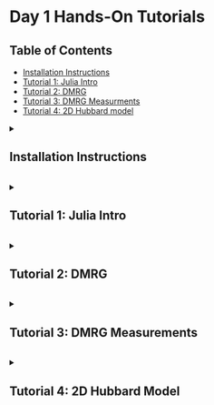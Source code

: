 # Day 1 Hands-On Tutorials

## Table of Contents

- [Installation Instructions](#installation-instructions)
- [Tutorial 1: Julia Intro](#tutorial-1)
- [Tutorial 2: DMRG](#tutorial-2)
- [Tutorial 3: DMRG Measurments](#tutorial-3)
- [Tutorial 4: 2D Hubbard model](#tutorial-4)

<a id="installation-instructions"></a>
<details>
  <summary><h2>Installation Instructions</h2></summary>
  <hr>

To run the tutorials:

1. Download and install the latest release (v1.12) of Julia following the official
instructions here: https://julialang.org/install/

2. Start the Julia REPL by executing the `julia` command, which should now be available
on your computer if you followed the installation instructions in step 1.:
```
$ julia
               _
   _       _ _(_)_     |  Documentation: https://docs.julialang.org
  (_)     | (_) (_)    |
   _ _   _| |_  __ _   |  Type "?" for help, "]?" for Pkg help.
  | | | | | | |/ _` |  |
  | | |_| | | | (_| |  |  Version 1.12.0 (2025-10-07)
 _/ |\__'_|_|_|\__'_|  |  Official https://julialang.org release
|__/                   |


julia> 1 + 1
2

```
Try typing a command (such as `1 + 1` shown above) to get a feel for how it works. A number of math operations are available out-of-the-box, such as `sin`, `cos`, etc., while other functionality (such as [linear algebra](https://docs.julialang.org/en/v1/stdlib/LinearAlgebra/)) requires loading packages. The surface level syntax is similar to other high level interactive languages like Python and MATLAB. The Julia documentation provides a helpful guide [comparing Julia to other comparable languages](https://docs.julialang.org/en/v1/manual/noteworthy-differences/).

3. Create a local copy of the tutorial code in a new directory `ITensorCCQSchool` in your current directory by running:
```julia
julia> using LibGit2: clone

julia> clone("https://github.com/ITensor/ITensorCCQSchool", "ITensorCCQSchool")
```
Here we use Julia's  [LibGit2 standard library](https://docs.julialang.org/en/v1/stdlib/LibGit2/). Alternatively you can execute `git clone https://github.com/ITensor/ITensorCCQSchool` directly from a shell.

4. Now that you have Julia installed and the tutorial code available, we will give an introduction to running the first tutorial for day 1 ([Day1/1-julia-intro.jl](./Day1/1-julia-intro.jl)). Enter the `ITensorCCQSchool/Tutorials/Day1` directory using Julia's [`cd`](https://docs.julialang.org/en/v1/base/file/#Base.Filesystem.cd-Tuple{AbstractString}) function and install the dependencies from the Julia REPL:
```julia
julia> cd("ITensorCCQSchool/Tutorials/Day1")

julia> ]

(Day1) pkg> activate .
  Activating project at `[...]/ITensorCCQSchool/Tutorials/Day1/`

(Day1) pkg> instantiate
    Updating registry at `~/.julia/registries/General.toml`
    Updating `[...]/ITensorCCQSchool/Tutorials/Day1/Project.toml`
  [0d1a4710] + ITensorMPS v0.3.22
  [9136182c] + ITensors v0.9.13
  [...]

```
Executing `]` at the REPL enables the Pkg REPL, which is more convenient for entering Pkg commands. Press delete/backspace to exit the Pkg REPL and go back to the standard Julia REPL prompt. `activate .` enables the local environment/project in [Tutorials/Day1](./Day1/), where the package dependencies for the tutorials on the first day of the school are defined. `instantiate` installs those dependencies and performs some compilation. It may take some time but it will only need to be done once for each project (so in our case, once for each day of the school).

5. Use `include` to load the [first tutorial](./Day1/1-julia-intro.jl) into the REPL. That will introduce the function `main` which you can execute to run the tutorial:
```julia
julia> include("1-julia-intro.jl")
main (generic function with 1 method)

julia> main();
nterm = 100000
pi_approx = 3.1416026534897203
error = 9.999899927226608e-6

```
The script is approximating the value of `pi` using the [Leibniz formula](https://en.wikipedia.org/wiki/Leibniz_formula_for_%CF%80) using `nterm` terms in the series. To access the values that are returned from the `main` function so you can analyze them interactively, you can call the script like this:
```julia
julia> res = main();
nterm = 100000
pi_approx = 3.1416026534897203
error = 9.999899927226608e-6

julia> res
(nterm = 100000, pi_approx = 3.1416026534897203, error = 9.999899927226608e-6)

```
`res = main()` captures the output of the script to the [NamedTuple](https://docs.julialang.org/en/v1/base/base/#Core.NamedTuple) `res`, which you can think of as an anonymous struct. You can access values from `res` as follows:
```julia
julia> res.pi_approx
3.1416026534897203

julia> res.error
9.999899927226608e-6

julia> keys(res)
(:nterm, :pi_approx, :error)

julia> (; pi_approx, error) = res

julia> pi_approx
3.1416026534897203

julia> error
9.999899927226608e-6

```

6. You can run the script with different parameters as follows:
```julia
julia> res = main(; nterm=10^7);
Number of terms: 10000000
Approximate pi: 3.1415927535897814
Error: 9.999998829002266e-8

julia> res.pi_approx
3.1415927535897814

julia> pi # Julia's built-in definition of pi
π = 3.1415926535897...

```
and you can learn about other parameters by printing the documentation using Julia's [help mode](https://docs.julialang.org/en/v1/stdlib/REPL/#Help-mode):
```julia
julia> ?

help?> main
search: main @main min Main Pair map join in mark asin wait sin max tan map!

  main(; kwargs...)

  Approximate pi using the Leibniz formula and compute the error.

  Keywords
  ≡≡≡≡≡≡≡≡

    •  nterm::Int = 10^5: The number of terms to use in the approximation of pi.
    •  outputlevel::Int = 1: Controls the verbosity of the output.

  Outputs
  ≡≡≡≡≡≡≡

    •  nterm::Int: The number of terms used in the approximation of pi.
    •  pi_approx::Float64: The approximate value of pi.
    •  error::Float64: The absolute error in the approximation of pi.

julia>

```

7. Note that you can analyze which directory you are in and what tutorial files are available directly from the Julia REPL using functions such as [`pwd`](https://docs.julialang.org/en/v1/base/file/#Base.Filesystem.pwd) and [`readdir`](https://docs.julialang.org/en/v1/base/file/#Base.Filesystem.readdir):
```julia
julia> pwd()
"[...]/ITensorCCQSchool/Tutorials/Day1"

julia> readdir()
[...]-element Vector{String}:
 "1-julia-intro.jl"
 "2-dmrg.jl"
 "3-dmrg-measure.jl"
[...]

```
Of course, you can also use your terminal and/or file manager as usual. Additionally, if you want to modify the script itself, one way to do that is:
```julia
julia> edit("1-julia-intro.jl")

```
which will open your file in a text editor determined by Julia (see the [documentation for `edit`](https://docs.julialang.org/en/v1/stdlib/InteractiveUtils/#InteractiveUtils.edit-Tuple{AbstractString,%20Integer}) for more details). Otherwise, open the file with your text editor or IDE of choice, such as Vim, Emacs, VS Code, etc. A convenient way to do that is by entering Julia's shell mode by executing `;` at the REPL:
```julia
julia> ;

shell> vi 1-julia-intro.jl

```
and press delete/backspace to go back to the Julia REPL. When you are done editing the tutorial script, simply save the file and `include` the file again to get a new `main` function to execute in your existing Julia session to see your changes reflected in the output:
```julia
julia> include("1-julia-intro.jl")
main (generic function with 1 method)

julia> res = main();
[...]

```
Note that if you don't call `include` again, you won't see the changes you make to the file reflected when you call the `main` function. (For advanced users, note that you can use [`Revise.includet`](https://timholy.github.io/Revise.jl/stable/cookbook/#includet-usage) as an alternative to `include` which would automatically track changes to the file and update `main` without having to call `include` each time.)

**Note:** We highly recommend keeping your Julia session open throughout each day of the tutorial, which will keep your package environment active and ensure you don't incur re-compilation of precompiled code. If at some point you close your Julia session, make sure to enter the directory corresponding to the tutorial day (i.e. `Tutorials/Day1`) and execute:
```julia
julia> ]

pkg> activate .
```
to activate the environment, which will ensure you have the correct dependencies available to run the tutorial scripts for that day.

Also note that if you want to cancel a calculation that is in-progress, you can use execute Control-C on your keyboard, which will cancel the calculation and return you to the Julia REPL prompt.

Click [here](#table-of-contents) to return to the table of contents.

</details>

<a id="tutorial-1"></a>
<details>
  <summary><h2>Tutorial 1: Julia Intro</h2></summary>
  <hr>

Tutorial 1 of day 1 is based on the script [1-julia-intro.jl](./1-julia-intro.jl).

1. Run the script like you did as part of the [installation instructions](#installation-instructions):
```julia
julia> include("1-julia-intro.jl")
main (generic function with 1 method)

julia> main();
nterm = 100000
pi_approx = 3.1416026534897203
error = 9.999899927226608e-6

```

2. Get the errors as a function of iterations by running the script in a loop:
```julia
julia> nterms = [10^k for k in 3:7]
5-element Vector{Int64}:
     1000
    10000
   100000
  1000000
 10000000

julia> results = [main(; nterm, outputlevel=0) for nterm in nterms]
5-element Vector{@NamedTuple{n::Int64, pi_approx::Float64, error::Float64}}:
 (nterm = 1000, pi_approx = 3.1425916543395442, error = 0.0009990007497511222)
 (nterm = 10000, pi_approx = 3.1416926435905346, error = 9.99900007414567e-5)
 (nterm = 100000, pi_approx = 3.1416026534897203, error = 9.999899927226608e-6)
 (nterm = 1000000, pi_approx = 3.1415936535887745, error = 9.999989813991306e-7)
 (nterm = 10000000, pi_approx = 3.1415927535897814, error = 9.999998829002266e-8)

julia> errors = [res.error for res in results]
5-element Vector{Float64}:
 0.0009990007497511222
 9.99900007414567e-5
 9.999899927226608e-6
 9.999989813991306e-7
 9.999998829002266e-8

```
Here we suppress the printing from within the script with `outputlevel = 0`. 

3. Plot the errors in the REPL as a function of inverse number of terms to see a linear relationship:
```julia
julia> Plots.unicodeplots(); # Enable the UnicodePlots backend to plot in the terminal

julia> plot(inv.(nterms), errors; legend = false)
          ┌────────────────────────────────────────┐
0.00102897│⠀⡇⠀⠀⠀⠀⠀⠀⠀⠀⠀⠀⠀⠀⠀⠀⠀⠀⠀⠀⠀⠀⠀⠀⠀⠀⠀⠀⠀⠀⠀⠀⠀⠀⠀⠀⠀⣀⠔⠀│
          │⠀⡇⠀⠀⠀⠀⠀⠀⠀⠀⠀⠀⠀⠀⠀⠀⠀⠀⠀⠀⠀⠀⠀⠀⠀⠀⠀⠀⠀⠀⠀⠀⠀⠀⢀⠤⠊⠀⠀⠀│
          │⠀⡇⠀⠀⠀⠀⠀⠀⠀⠀⠀⠀⠀⠀⠀⠀⠀⠀⠀⠀⠀⠀⠀⠀⠀⠀⠀⠀⠀⠀⠀⠀⡠⠒⠁⠀⠀⠀⠀⠀│
          │⠀⡇⠀⠀⠀⠀⠀⠀⠀⠀⠀⠀⠀⠀⠀⠀⠀⠀⠀⠀⠀⠀⠀⠀⠀⠀⠀⠀⠀⣀⠔⠉⠀⠀⠀⠀⠀⠀⠀⠀│
          │⠀⡇⠀⠀⠀⠀⠀⠀⠀⠀⠀⠀⠀⠀⠀⠀⠀⠀⠀⠀⠀⠀⠀⠀⠀⠀⢀⠤⠊⠀⠀⠀⠀⠀⠀⠀⠀⠀⠀⠀│
          │⠀⡇⠀⠀⠀⠀⠀⠀⠀⠀⠀⠀⠀⠀⠀⠀⠀⠀⠀⠀⠀⠀⠀⠀⡠⠒⠁⠀⠀⠀⠀⠀⠀⠀⠀⠀⠀⠀⠀⠀│
          │⠀⡇⠀⠀⠀⠀⠀⠀⠀⠀⠀⠀⠀⠀⠀⠀⠀⠀⠀⠀⠀⣀⠔⠉⠀⠀⠀⠀⠀⠀⠀⠀⠀⠀⠀⠀⠀⠀⠀⠀│
          │⠀⡇⠀⠀⠀⠀⠀⠀⠀⠀⠀⠀⠀⠀⠀⠀⠀⠀⢀⠤⠊⠀⠀⠀⠀⠀⠀⠀⠀⠀⠀⠀⠀⠀⠀⠀⠀⠀⠀⠀│
          │⠀⡇⠀⠀⠀⠀⠀⠀⠀⠀⠀⠀⠀⠀⠀⠀⡠⠒⠁⠀⠀⠀⠀⠀⠀⠀⠀⠀⠀⠀⠀⠀⠀⠀⠀⠀⠀⠀⠀⠀│
          │⠀⡇⠀⠀⠀⠀⠀⠀⠀⠀⠀⠀⠀⣀⠔⠉⠀⠀⠀⠀⠀⠀⠀⠀⠀⠀⠀⠀⠀⠀⠀⠀⠀⠀⠀⠀⠀⠀⠀⠀│
          │⠀⡇⠀⠀⠀⠀⠀⠀⠀⠀⢀⠤⠊⠀⠀⠀⠀⠀⠀⠀⠀⠀⠀⠀⠀⠀⠀⠀⠀⠀⠀⠀⠀⠀⠀⠀⠀⠀⠀⠀│
          │⠀⡇⠀⠀⠀⠀⠀⠀⡠⠒⠁⠀⠀⠀⠀⠀⠀⠀⠀⠀⠀⠀⠀⠀⠀⠀⠀⠀⠀⠀⠀⠀⠀⠀⠀⠀⠀⠀⠀⠀│
          │⠀⡇⠀⠀⠀⣀⠔⠉⠀⠀⠀⠀⠀⠀⠀⠀⠀⠀⠀⠀⠀⠀⠀⠀⠀⠀⠀⠀⠀⠀⠀⠀⠀⠀⠀⠀⠀⠀⠀⠀│
          │⠀⡇⢀⠤⠊⠀⠀⠀⠀⠀⠀⠀⠀⠀⠀⠀⠀⠀⠀⠀⠀⠀⠀⠀⠀⠀⠀⠀⠀⠀⠀⠀⠀⠀⠀⠀⠀⠀⠀⠀│
-2.9867e⁻⁵│⠤⡷⠥⠤⠤⠤⠤⠤⠤⠤⠤⠤⠤⠤⠤⠤⠤⠤⠤⠤⠤⠤⠤⠤⠤⠤⠤⠤⠤⠤⠤⠤⠤⠤⠤⠤⠤⠤⠤⠤│
          └────────────────────────────────────────┘
          ⠀-2.9897e⁻⁵⠀⠀⠀⠀⠀⠀⠀⠀⠀⠀⠀⠀⠀⠀⠀⠀⠀⠀⠀⠀⠀⠀⠀0.00103⠀

```

Click [here](#table-of-contents) to return to the table of contents.

</details>

<a id="tutorial-2"></a>
<details>
  <summary><h2>Tutorial 2: DMRG</h2></summary>
  <hr>

In this tutorial you will run DMRG on the 1D Heisenberg model.

1. Run the `main` function provided in the file [2-dmrg.jl](./2-dmrg.jl):
```julia
julia> include("2-dmrg.jl")
main

julia> res = main();
nsite: 30
nsweeps: 5
maxdim: [10, 20, 100, 100, 200]
cutoff: [1.0e-10]
MPO bond dimension: 5
Initial MPS bond dimension: 10
After sweep 1 energy=-13.096407053604542  maxlinkdim=10 maxerr=1.76E-03 time=0.031
After sweep 2 energy=-13.11131477426564  maxlinkdim=20 maxerr=3.09E-07 time=0.036
After sweep 3 energy=-13.111355746388746  maxlinkdim=47 maxerr=9.99E-11 time=0.126
After sweep 4 energy=-13.11135575201415  maxlinkdim=47 maxerr=9.63E-11 time=0.115
After sweep 5 energy=-13.111355752020133  maxlinkdim=47 maxerr=9.40E-11 time=0.114
Optimized MPS bond dimension: 47
DMRG energy: -13.111355752020133

```
Note that the first sweep takes a lot longer than the subsequent sweeps. This is because Julia is just-in-time compiled, so it compiles functions the first time they are run in a new Julia session, but then repeated calls to the same function with the same types of inputs don't need to be compiled again.

You can see the energy converges rapidly to a fixed value with the number of sweeps. That isn't always the case for DMRG, in particular the convergence of fermionic systems and 2D systems can be much slower, depend on the initial state used, and even get stuck in local minimima if the optimization isn't performed carefully.

2. Try changing the number of sites and analyze the energy per site as a function of system size:
```julia
julia> res = main(; nsite = 40);
nsite: 40
nsweeps: 5
maxdim: [10, 20, 100, 100, 200]
cutoff: [1.0e-10]
MPO bond dimension: 5
Initial MPS bond dimension: 10
After sweep 1 energy=-17.519729740637832  maxlinkdim=10 maxerr=2.22E-03 time=0.045
After sweep 2 energy=-17.54130281611256  maxlinkdim=20 maxerr=1.20E-06 time=0.050
After sweep 3 energy=-17.541473181198704  maxlinkdim=58 maxerr=9.89E-11 time=0.134
After sweep 4 energy=-17.541473289639278  maxlinkdim=58 maxerr=9.99E-11 time=0.214
After sweep 5 energy=-17.541473289665372  maxlinkdim=58 maxerr=9.54E-11 time=0.209
Optimized MPS bond dimension: 58
DMRG energy: -17.541473289665372

julia> res.energy / res.nsite
-0.4385368322416343

julia> res = main(; nsite = 50);
nsite: 50
nsweeps: 5
maxdim: [10, 20, 100, 100, 200]
cutoff: [1.0e-10]
MPO bond dimension: 5
Initial MPS bond dimension: 10
After sweep 1 energy=-21.90903851718557  maxlinkdim=10 maxerr=1.79E-03 time=0.042
After sweep 2 energy=-21.96988537799032  maxlinkdim=20 maxerr=6.14E-07 time=0.069
After sweep 3 energy=-21.972103405447253  maxlinkdim=57 maxerr=9.99E-11 time=0.221
After sweep 4 energy=-21.97211026485518  maxlinkdim=71 maxerr=1.00E-10 time=0.687
After sweep 5 energy=-21.972110267055612  maxlinkdim=69 maxerr=1.00E-10 time=0.441
Optimized MPS bond dimension: 69
DMRG energy: -21.972110267055612

julia> res.energy / res.nsite
-0.4394422053411122

```
Note that the bond dimension DMRG needs to represent the ground state accurately increases with system size. This is because the state is gapless, which means the entanglement and correlations increase with system size. You can see that the energy per site increases with system size. That is a reflection of the fact that we are studying finite systems with open boundary conditions, and the energy hasn't converged to the thermodynamic limit yet.

3. Let's look at the energy as a function of system size:
```julia
julia> nsites = 10:10:60
10:10:60

julia> energies = [main(; nsite, outputlevel = 0).energy for nsite in nsites]
6-element Vector{Float64}:
  -4.258035206805344
  -8.682473330911792
 -13.111355752020133
 -17.541473289665372
 -21.972110267055612
 -26.40301513042684

```
Note this will take a few seconds since you are running DMRG multiple times.

We can look at the energy per site as a function of system size:
```julia
julia> energies ./ nsites
6-element Vector{Float64}:
 -0.4258035206805344
 -0.4341236665455896
 -0.4370451917340044
 -0.4385368322416343
 -0.4394422053411122
 -0.4400502521737807

```
where we use Julia's [broadcasting syntax](https://docs.julialang.org/en/v1/manual/functions/#man-vectorized) to vectorize the division operation (`/`) over the two vectors. If we plot the results we can see the energy per site converging towards something:
```julia
julia> plot(nsites, energies ./ nsites; legend = false)
         ┌────────────────────────────────────────┐
-0.425376│⠀⢆⠀⠀⠀⠀⠀⠀⠀⠀⠀⠀⠀⠀⠀⠀⠀⠀⠀⠀⠀⠀⠀⠀⠀⠀⠀⠀⠀⠀⠀⠀⠀⠀⠀⠀⠀⠀⠀⠀│
         │⠀⠈⢆⠀⠀⠀⠀⠀⠀⠀⠀⠀⠀⠀⠀⠀⠀⠀⠀⠀⠀⠀⠀⠀⠀⠀⠀⠀⠀⠀⠀⠀⠀⠀⠀⠀⠀⠀⠀⠀│
         │⠀⠀⠘⡄⠀⠀⠀⠀⠀⠀⠀⠀⠀⠀⠀⠀⠀⠀⠀⠀⠀⠀⠀⠀⠀⠀⠀⠀⠀⠀⠀⠀⠀⠀⠀⠀⠀⠀⠀⠀│
         │⠀⠀⠀⠘⡄⠀⠀⠀⠀⠀⠀⠀⠀⠀⠀⠀⠀⠀⠀⠀⠀⠀⠀⠀⠀⠀⠀⠀⠀⠀⠀⠀⠀⠀⠀⠀⠀⠀⠀⠀│
         │⠀⠀⠀⠀⠘⡄⠀⠀⠀⠀⠀⠀⠀⠀⠀⠀⠀⠀⠀⠀⠀⠀⠀⠀⠀⠀⠀⠀⠀⠀⠀⠀⠀⠀⠀⠀⠀⠀⠀⠀│
         │⠀⠀⠀⠀⠀⠱⡀⠀⠀⠀⠀⠀⠀⠀⠀⠀⠀⠀⠀⠀⠀⠀⠀⠀⠀⠀⠀⠀⠀⠀⠀⠀⠀⠀⠀⠀⠀⠀⠀⠀│
         │⠀⠀⠀⠀⠀⠀⠱⡀⠀⠀⠀⠀⠀⠀⠀⠀⠀⠀⠀⠀⠀⠀⠀⠀⠀⠀⠀⠀⠀⠀⠀⠀⠀⠀⠀⠀⠀⠀⠀⠀│
         │⠀⠀⠀⠀⠀⠀⠀⢱⠀⠀⠀⠀⠀⠀⠀⠀⠀⠀⠀⠀⠀⠀⠀⠀⠀⠀⠀⠀⠀⠀⠀⠀⠀⠀⠀⠀⠀⠀⠀⠀│
         │⠀⠀⠀⠀⠀⠀⠀⠀⠣⡀⠀⠀⠀⠀⠀⠀⠀⠀⠀⠀⠀⠀⠀⠀⠀⠀⠀⠀⠀⠀⠀⠀⠀⠀⠀⠀⠀⠀⠀⠀│
         │⠀⠀⠀⠀⠀⠀⠀⠀⠀⠈⠒⢄⠀⠀⠀⠀⠀⠀⠀⠀⠀⠀⠀⠀⠀⠀⠀⠀⠀⠀⠀⠀⠀⠀⠀⠀⠀⠀⠀⠀│
         │⠀⠀⠀⠀⠀⠀⠀⠀⠀⠀⠀⠀⠉⠢⣀⠀⠀⠀⠀⠀⠀⠀⠀⠀⠀⠀⠀⠀⠀⠀⠀⠀⠀⠀⠀⠀⠀⠀⠀⠀│
         │⠀⠀⠀⠀⠀⠀⠀⠀⠀⠀⠀⠀⠀⠀⠀⠑⠤⣀⡀⠀⠀⠀⠀⠀⠀⠀⠀⠀⠀⠀⠀⠀⠀⠀⠀⠀⠀⠀⠀⠀│
         │⠀⠀⠀⠀⠀⠀⠀⠀⠀⠀⠀⠀⠀⠀⠀⠀⠀⠀⠈⠑⠒⠤⣀⡀⠀⠀⠀⠀⠀⠀⠀⠀⠀⠀⠀⠀⠀⠀⠀⠀│
         │⠀⠀⠀⠀⠀⠀⠀⠀⠀⠀⠀⠀⠀⠀⠀⠀⠀⠀⠀⠀⠀⠀⠀⠈⠉⠒⠒⠢⠤⢄⣀⡀⠀⠀⠀⠀⠀⠀⠀⠀│
-0.440478│⠀⠀⠀⠀⠀⠀⠀⠀⠀⠀⠀⠀⠀⠀⠀⠀⠀⠀⠀⠀⠀⠀⠀⠀⠀⠀⠀⠀⠀⠀⠀⠈⠉⠉⠑⠒⠒⠒⠤⠀│
         └────────────────────────────────────────┘
         ⠀8.5⠀⠀⠀⠀⠀⠀⠀⠀⠀⠀⠀⠀⠀⠀⠀⠀⠀⠀⠀⠀⠀⠀⠀⠀⠀⠀⠀⠀⠀⠀⠀⠀⠀61.5⠀

```
The convergence is pretty slow, since we are looking at a critical system. It is actually more helpful to look at the energy _differences_ between system sizes:
```julia
julia> diff(energies) ./ 10
5-element Vector{Float64}:
 -0.4424438124106448
 -0.4428882421108341
 -0.44301175376452395
 -0.443063697739024
 -0.4430904863371229

```
where we use the Julia [`diff`](https://docs.julialang.org/en/v1/base/arrays/#Base.diff) function and divide by `10` since the system sizes between DMRG runs differ by `10` sites. We can see these averaged differences start to approach the exact result for the energy in the thermodynamic limit from the Bethe ansatz:
```julia
julia> energy_exact = 1 / 4 - log(2)
-0.4431471805599453

julia> abs.((diff(energies) ./ 10) .- energy_exact)
5-element Vector{Float64}:
 0.0007033681493004984
 0.000258938449111179
 0.00013542679542133396
 8.3482820921299e-5
 5.6694222822395446e-5

```
which is pretty impressive considering the largest system size we ran was only 60 sites! The reason why this is more accurate is that we can think of computing energies differences as subtracting out boundary effects, and more generally can be thought of as a 1D version of a cluster expansion.

Click [here](#table-of-contents) to return to the table of contents.

</details>

<a id="tutorial-3"></a>
<details>
  <summary><h2>Tutorial 3: DMRG Measurements</h2></summary>
  <hr>

```julia
julia> include("3-dmrg-meaure.jl")
main

julia> res = main(; outputlevel = 2);
MPO bond dimension: 5
Initial MPS bond dimension: 10
After sweep 1 energy=-13.10019557340779  maxlinkdim=10 maxerr=3.05E-03 time=0.223
After sweep 2 energy=-13.111341159447779  maxlinkdim=20 maxerr=1.83E-07 time=0.265
After sweep 3 energy=-13.111355750163709  maxlinkdim=46 maxerr=9.79E-11 time=0.450
After sweep 4 energy=-13.111355752003007  maxlinkdim=47 maxerr=9.46E-11 time=0.571
After sweep 5 energy=-13.11135575201543  maxlinkdim=47 maxerr=9.40E-11 time=0.536
Optimized MPS bond dimension: 47
Energy: -13.11135575201543
⟨ψ|ψ⟩: 1.000000000000002
⟨ψ|H|ψ⟩: -13.111355752015449
     ┌────────────────────────────────────────┐
 0.25│⠀⠀⠀⠀⠀⠀⠀⠀⠀⠀⠀⠀⠀⠀⠀⠀⠀⠀⠀⠀⠀⠀⠀⠀⠀⠀⠀⠀⠀⠀⠀⠀⠀⠀⠀⠀⠀⠀⠀⠀│
     │⠀⠀⠀⠀⠀⠀⠀⠀⠀⠀⠀⠀⠀⠀⠀⠀⠀⠀⠀⠀⠀⠀⠀⠀⠀⠀⠀⠀⠀⠀⠀⠀⠀⠀⠀⠀⠀⠀⠀⠀│
     │⠀⠀⠀⠀⠀⠀⠀⠀⠀⠀⠀⠀⠀⠀⠀⠀⠀⠀⠀⠀⠀⠀⠀⠀⠀⠀⠀⠀⠀⠀⠀⠀⠀⠀⠀⠀⠀⠀⠀⠀│
     │⠀⠀⠀⠀⠀⠀⠀⠀⠀⠀⠀⠀⠀⠀⠀⠀⠀⠀⠀⠀⠀⠀⠀⠀⠀⠀⠀⠀⠀⠀⠀⠀⠀⠀⠀⠀⠀⠀⠀⠀│
     │⠀⠀⠀⠀⠀⠀⠀⠀⠀⠀⠀⠀⠀⠀⠀⠀⠀⠀⠀⠀⠀⠀⠀⠀⠀⠀⠀⠀⠀⠀⠀⠀⠀⠀⠀⠀⠀⠀⠀⠀│
     │⠀⠀⠀⠀⠀⠀⠀⠀⠀⠀⠀⠀⠀⠀⠀⠀⠀⠀⠀⠀⠀⠀⠀⠀⠀⠀⠀⠀⠀⠀⠀⠀⠀⠀⠀⠀⠀⠀⠀⠀│
     │⠀⠀⠀⠀⠀⠀⠀⠀⠀⠀⠀⠀⠀⠀⠀⠀⠀⠀⠀⠀⠀⠀⠀⠀⠀⠀⠀⠀⠀⠀⠀⠀⠀⠀⠀⠀⠀⠀⠀⠀│
 ⟨Sz⟩│⠶⠴⠶⠦⠤⠶⠤⠴⠶⠤⠴⠶⠴⠶⠶⠶⠶⠶⠶⠶⠶⠶⠶⠶⠦⠶⠶⠤⠴⠶⠶⠶⠦⠤⠤⠤⠤⠤⠴⠤│
     │⠀⠀⠀⠀⠀⠀⠀⠀⠀⠀⠀⠀⠀⠀⠀⠀⠀⠀⠀⠀⠀⠀⠀⠀⠀⠀⠀⠀⠀⠀⠀⠀⠀⠀⠀⠀⠀⠀⠀⠀│
     │⠀⠀⠀⠀⠀⠀⠀⠀⠀⠀⠀⠀⠀⠀⠀⠀⠀⠀⠀⠀⠀⠀⠀⠀⠀⠀⠀⠀⠀⠀⠀⠀⠀⠀⠀⠀⠀⠀⠀⠀│
     │⠀⠀⠀⠀⠀⠀⠀⠀⠀⠀⠀⠀⠀⠀⠀⠀⠀⠀⠀⠀⠀⠀⠀⠀⠀⠀⠀⠀⠀⠀⠀⠀⠀⠀⠀⠀⠀⠀⠀⠀│
     │⠀⠀⠀⠀⠀⠀⠀⠀⠀⠀⠀⠀⠀⠀⠀⠀⠀⠀⠀⠀⠀⠀⠀⠀⠀⠀⠀⠀⠀⠀⠀⠀⠀⠀⠀⠀⠀⠀⠀⠀│
     │⠀⠀⠀⠀⠀⠀⠀⠀⠀⠀⠀⠀⠀⠀⠀⠀⠀⠀⠀⠀⠀⠀⠀⠀⠀⠀⠀⠀⠀⠀⠀⠀⠀⠀⠀⠀⠀⠀⠀⠀│
     │⠀⠀⠀⠀⠀⠀⠀⠀⠀⠀⠀⠀⠀⠀⠀⠀⠀⠀⠀⠀⠀⠀⠀⠀⠀⠀⠀⠀⠀⠀⠀⠀⠀⠀⠀⠀⠀⠀⠀⠀│
-0.25│⠀⠀⠀⠀⠀⠀⠀⠀⠀⠀⠀⠀⠀⠀⠀⠀⠀⠀⠀⠀⠀⠀⠀⠀⠀⠀⠀⠀⠀⠀⠀⠀⠀⠀⠀⠀⠀⠀⠀⠀│
     └────────────────────────────────────────┘
     ⠀1⠀⠀⠀⠀⠀⠀⠀⠀⠀⠀⠀⠀⠀⠀⠀⠀Site⠀⠀⠀⠀⠀⠀⠀⠀⠀⠀⠀⠀⠀⠀⠀⠀⠀30⠀
       ┌────────────────────────────────────────┐
   0.25│⠀⠀⠀⠀⠀⠀⠀⠀⠀⠀⠀⠀⠀⠀⠀⠀⠀⠀⠀⡇⠀⠀⠀⠀⠀⠀⠀⠀⠀⠀⠀⠀⠀⠀⠀⠀⠀⠀⠀⠀│
       │⠀⠀⠀⠀⠀⠀⠀⠀⠀⠀⠀⠀⠀⠀⠀⠀⠀⠀⠀⣧⠀⠀⠀⠀⠀⠀⠀⠀⠀⠀⠀⠀⠀⠀⠀⠀⠀⠀⠀⠀│
       │⠀⠀⠀⠀⠀⠀⠀⠀⠀⠀⠀⠀⠀⠀⠀⠀⠀⠀⢠⢻⠀⠀⠀⠀⠀⠀⠀⠀⠀⠀⠀⠀⠀⠀⠀⠀⠀⠀⠀⠀│
       │⠀⠀⠀⠀⠀⠀⠀⠀⠀⠀⠀⠀⠀⠀⠀⠀⠀⠀⢸⢸⠀⠀⠀⠀⠀⠀⠀⠀⠀⠀⠀⠀⠀⠀⠀⠀⠀⠀⠀⠀│
       │⠀⠀⠀⠀⠀⠀⠀⠀⠀⠀⠀⠀⠀⠀⠀⠀⠀⠀⢸⢸⠀⠀⠀⠀⠀⠀⠀⠀⠀⠀⠀⠀⠀⠀⠀⠀⠀⠀⠀⠀│
       │⠀⠀⠀⠀⠀⠀⠀⠀⠀⠀⠀⠀⠀⠀⠀⠀⣠⠀⢸⢸⠀⠀⡄⠀⠀⠀⠀⠀⠀⠀⠀⠀⠀⠀⠀⠀⠀⠀⠀⠀│
       │⠀⠀⠀⠀⠀⠀⠀⠀⡀⠀⠀⡀⠀⡰⡀⢀⢿⠀⡸⠈⡆⢸⢇⠀⢰⡀⠀⢀⠀⠀⡀⠀⠀⠀⠀⠀⠀⠀⠀⠀│
⟨SzⱼSz⟩│⠵⠴⠮⠦⡤⠾⢤⠼⠼⢤⠮⢵⢴⠥⢧⢼⠼⡤⡧⠤⡧⢼⢼⠤⡮⢧⢤⠯⡦⡴⠽⡤⡴⠧⣤⠼⠦⡤⠶⠦│
       │⠀⠀⠀⠀⠀⠀⠀⠀⠀⠈⠀⠀⠁⠀⠈⠇⠀⡇⡇⠀⡇⡜⠀⣷⠁⠈⠎⠀⠘⠁⠀⠈⠀⠀⠁⠀⠀⠀⠀⠀│
       │⠀⠀⠀⠀⠀⠀⠀⠀⠀⠀⠀⠀⠀⠀⠀⠀⠀⢣⡇⠀⡇⡇⠀⠋⠀⠀⠀⠀⠀⠀⠀⠀⠀⠀⠀⠀⠀⠀⠀⠀│
       │⠀⠀⠀⠀⠀⠀⠀⠀⠀⠀⠀⠀⠀⠀⠀⠀⠀⢸⠇⠀⢇⡇⠀⠀⠀⠀⠀⠀⠀⠀⠀⠀⠀⠀⠀⠀⠀⠀⠀⠀│
       │⠀⠀⠀⠀⠀⠀⠀⠀⠀⠀⠀⠀⠀⠀⠀⠀⠀⠘⠀⠀⢸⠀⠀⠀⠀⠀⠀⠀⠀⠀⠀⠀⠀⠀⠀⠀⠀⠀⠀⠀│
       │⠀⠀⠀⠀⠀⠀⠀⠀⠀⠀⠀⠀⠀⠀⠀⠀⠀⠀⠀⠀⠸⠀⠀⠀⠀⠀⠀⠀⠀⠀⠀⠀⠀⠀⠀⠀⠀⠀⠀⠀│
       │⠀⠀⠀⠀⠀⠀⠀⠀⠀⠀⠀⠀⠀⠀⠀⠀⠀⠀⠀⠀⠀⠀⠀⠀⠀⠀⠀⠀⠀⠀⠀⠀⠀⠀⠀⠀⠀⠀⠀⠀│
  -0.25│⠀⠀⠀⠀⠀⠀⠀⠀⠀⠀⠀⠀⠀⠀⠀⠀⠀⠀⠀⠀⠀⠀⠀⠀⠀⠀⠀⠀⠀⠀⠀⠀⠀⠀⠀⠀⠀⠀⠀⠀│
       └────────────────────────────────────────┘
       ⠀1⠀⠀⠀⠀⠀⠀⠀⠀⠀⠀⠀⠀⠀⠀⠀⠀Site⠀⠀⠀⠀⠀⠀⠀⠀⠀⠀⠀⠀⠀⠀⠀⠀⠀30⠀

```

```julia
julia> include("3-dmrg-measure.jl")
main

julia> res = main(; nsweeps = 4, nsite = 50);
MPO bond dimension: 5
Initial MPS bond dimension: 10
After sweep 1 energy=-21.945792072338246  maxlinkdim=10 maxerr=1.79E-03 time=0.571
After sweep 2 energy=-21.97174042201767  maxlinkdim=20 maxerr=1.08E-06 time=0.712
After sweep 3 energy=-21.97210988196606  maxlinkdim=63 maxerr=9.94E-11 time=1.356
After sweep 4 energy=-21.972110267624643  maxlinkdim=70 maxerr=9.99E-11 time=2.080
Optimized MPS bond dimension: 70
Energy: -21.972110267624643
⟨ψ|ψ⟩: 1.0000000000000064
⟨ψ|H|ψ⟩: -21.972110267625013

julia> animate_dmrg_sz(res)
[...]

```

Click [here](#table-of-contents) to return to the table of contents.

</details>

<a id="tutorial-4"></a>
<details>
  <summary><h2>Tutorial 4: 2D Hubbard Model</h2></summary>
  <hr>

```julia
julia> include("4-hubbard.jl")
main

julia> res = main(; nx = 4, ny = 2, U = 8.0, nsweeps = 5);
MPO bond dimension: 10
Initial MPS bond dimension: 10
After sweep 1 energy=-2.5282321813603588  maxlinkdim=89 maxerr=9.77E-07 time=0.302
After sweep 2 energy=-2.9538560484453478  maxlinkdim=109 maxerr=9.64E-07 time=0.359
After sweep 3 energy=-3.022619863090767  maxlinkdim=94 maxerr=9.94E-07 time=0.376
After sweep 4 energy=-3.0258111835432957  maxlinkdim=91 maxerr=9.96E-07 time=0.363
After sweep 5 energy=-3.025876293895071  maxlinkdim=83 maxerr=9.73E-07 time=0.362

julia> res.ns[end]
2×4 Matrix{Float64}:
 0.0341762  0.0431004  0.0430981  0.0341731
 0.0341752  0.0430984  0.0430954  0.0341711

julia> res.szs[end]
2×4 Matrix{Float64}:
  0.000395183  -0.000480938   0.000704163  -0.000843082
 -0.000404015   0.000484498  -0.000699671   0.000843861

julia> Plots.gr(); # Enable the GR backend to plot in a window

julia> plot_hubbard(res)
[...]

julia> animate_hubbard(res)
[...]

```

Click [here](#table-of-contents) to return to the table of contents.

</details>
